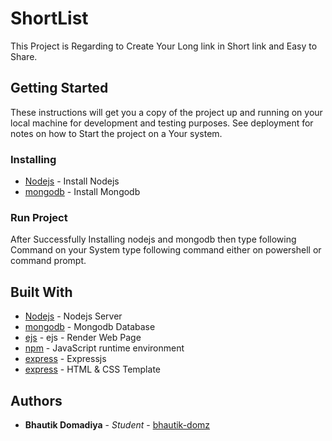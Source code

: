 # ShortList
This Project is Regarding to Create Your Long link in Short link and Easy to Share.

## Getting Started
These instructions will get you a copy of the project up and running on your local machine for development and testing purposes. See deployment for notes on how to Start the project on a Your system.

### Installing

* [Nodejs](https://nodejs.org/en/download/) - Install Nodejs 
* [mongodb](https://www.mongodb.com/products/compass) - Install Mongodb

### Run Project
After Successfully Installing nodejs and mongodb then type following Command on your System type following command either on powershell or command prompt.

## Built With

* [Nodejs](https://nodejs.org/en/) - Nodejs Server 
* [mongodb](https://www.mongodb.com/) - Mongodb Database
* [ejs](https://ejs.co/) - ejs - Render Web Page
* [npm](https://www.npmjs.com/) - JavaScript runtime environment
* [express](http://expressjs.com/) - Expressjs
* [express](https://www.free-css.com/) - HTML & CSS Template
 

## Authors

* **Bhautik Domadiya** - *Student* - [bhautik-domz](https://github.com/bhautik-domz)
